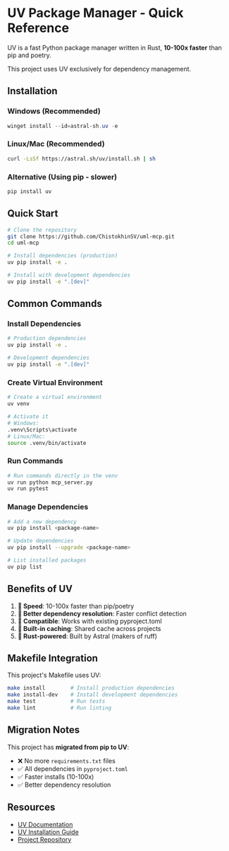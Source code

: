# UV Package Manager - Quick Reference

UV is a fast Python package manager written in Rust, **10-100x faster** than pip and poetry.

This project uses UV exclusively for dependency management.

## Installation

### Windows (Recommended)
```powershell
winget install --id=astral-sh.uv -e
```

### Linux/Mac (Recommended)
```bash
curl -LsSf https://astral.sh/uv/install.sh | sh
```

### Alternative (Using pip - slower)
```bash
pip install uv
```

## Quick Start

```bash
# Clone the repository
git clone https://github.com/ChistokhinSV/uml-mcp.git
cd uml-mcp

# Install dependencies (production)
uv pip install -e .

# Install with development dependencies
uv pip install -e ".[dev]"
```

## Common Commands

### Install Dependencies
```bash
# Production dependencies
uv pip install -e .

# Development dependencies
uv pip install -e ".[dev]"
```

### Create Virtual Environment
```bash
# Create a virtual environment
uv venv

# Activate it
# Windows:
.venv\Scripts\activate
# Linux/Mac:
source .venv/bin/activate
```

### Run Commands
```bash
# Run commands directly in the venv
uv run python mcp_server.py
uv run pytest
```

### Manage Dependencies
```bash
# Add a new dependency
uv pip install <package-name>

# Update dependencies
uv pip install --upgrade <package-name>

# List installed packages
uv pip list
```

## Benefits of UV

1. **🚀 Speed**: 10-100x faster than pip/poetry
2. **🔧 Better dependency resolution**: Faster conflict detection
3. **🔄 Compatible**: Works with existing pyproject.toml
4. **💾 Built-in caching**: Shared cache across projects
5. **🦀 Rust-powered**: Built by Astral (makers of ruff)

## Makefile Integration

This project's Makefile uses UV:

```bash
make install        # Install production dependencies
make install-dev    # Install development dependencies
make test           # Run tests
make lint           # Run linting
```

## Migration Notes

This project has **migrated from pip to UV**:
- ❌ No more `requirements.txt` files
- ✅ All dependencies in `pyproject.toml`
- ✅ Faster installs (10-100x)
- ✅ Better dependency resolution

## Resources

- [UV Documentation](https://github.com/astral-sh/uv)
- [UV Installation Guide](https://astral.sh/uv/)
- [Project Repository](https://github.com/ChistokhinSV/uml-mcp)
